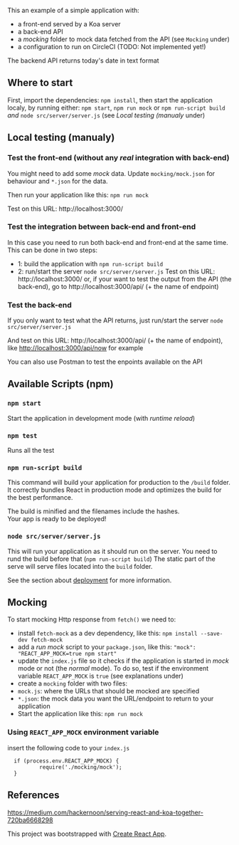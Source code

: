 This an example of a simple application with: 
 - a front-end served by a Koa server
 - a back-end API
 - a _mocking_ folder to mock data fetched from the API (see `Mocking` under)
 - a configuration to run on CircleCI (TODO: Not implemented yet!)

The backend API returns today's date in text format 


## Where to start

First, import the dependencies: `npm install`, then start the application localy, by running either: `npm start`, `npm run mock` or `npm run-script build` _and_ `node src/server/server.js` (see _Local testing (manualy_ under)


## Local testing (manualy)

### Test the front-end (without any _real_ integration with back-end)

You might need to add some _mock_ data. Update `mocking/mock.json` for behaviour and `*.json` for the data. 

Then run your application like this: `npm run mock`

Test on this URL: http://localhost:3000/ 

### Test the integration between back-end and front-end

In this case you need to run both back-end and front-end at the same time. This can be done in two steps: 
 - 1: build the application with `npm run-script build`
 - 2: run/start the server `node src/server/server.js`
Test on this URL: http://localhost:3000/ or, if your want to test the output from the API (the back-end), go to http://localhost:3000/api/ (+ the name of endpoint) 

### Test the back-end

If you only want to test what the API returns, just run/start the server `node src/server/server.js`

And test on this URL: http://localhost:3000/api/ (+ the name of endpoint), like [http://localhost:3000/api/now](http://localhost:3000/api/now) for example

You can also use Postman to test the enpoints available on the API 


## Available Scripts (npm)

### `npm start`

Start the application in development mode (with _runtime reload_)

### `npm test`

Runs all the test

### `npm run-script build`

This command will build your application for production to the `/build` folder.<br />
It correctly bundles React in production mode and optimizes the build for the best performance.

The build is minified and the filenames include the hashes.<br />
Your app is ready to be deployed!

### `node src/server/server.js`

This will run your application as it should run on the server. You need to rund the build before that (`npm run-script build`)
The static part of the serve will serve files located into the `build` folder.

See the section about [deployment](https://facebook.github.io/create-react-app/docs/deployment) for more information.


## Mocking

To start mocking Http response from `fetch()` we need to: 
 - install `fetch-mock` as a dev dependency, like this: `npm install --save-dev fetch-mock`
 - add a _run mock_ script to your `package.json`, like this: `"mock": "REACT_APP_MOCK=true npm start"`
 - update the `index.js` file so it checks if the application is started in _mock_ mode or not (the _normal_ mode). To do so, test if the environment variable `REACT_APP_MOCK` is `true` (see explanations under)
 - create a `mocking` folder with two files: 
  - `mock.js`: where the URLs that should be mocked are specified
  - `*.json`: the mock data you want the URL/endpoint to return to your application 
 - Start the application like this: `npm run mock`   


### Using `REACT_APP_MOCK` environment variable

insert the following code to your `index.js`
```
  if (process.env.REACT_APP_MOCK) {
          require('./mocking/mock');
  }
```


## References
https://medium.com/hackernoon/serving-react-and-koa-together-720ba6668298 


This project was bootstrapped with [Create React App](https://github.com/facebook/create-react-app).
